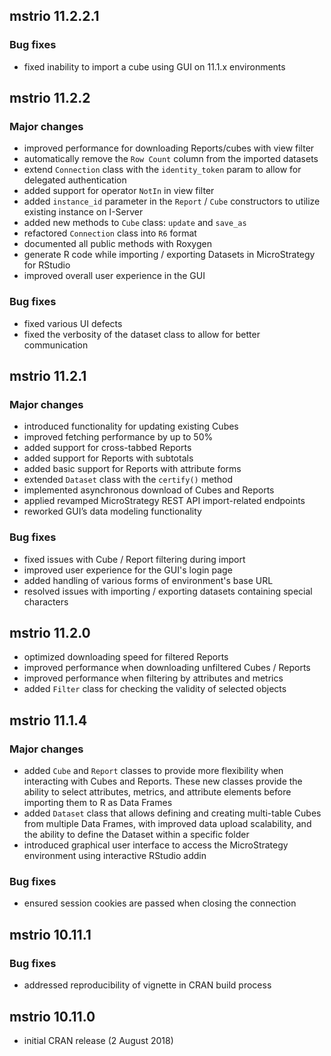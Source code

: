 ## mstrio 11.2.2.1
### Bug fixes
* fixed inability to import a cube using GUI on 11.1.x environments

## mstrio 11.2.2
### Major changes
* improved performance for downloading Reports/cubes with view filter
* automatically remove the `Row Count` column from the imported datasets
* extend `Connection` class with the `identity_token` param to allow for delegated authentication
* added support for operator `NotIn` in view filter
* added `instance_id` parameter in the `Report` / `Cube` constructors to utilize existing instance on I-Server
* added new methods to `Cube` class: `update` and `save_as`
* refactored `Connection` class into `R6` format
* documented all public methods with Roxygen
* generate R code while importing / exporting Datasets in MicroStrategy for RStudio
* improved overall user experience in the GUI

### Bug fixes
* fixed various UI defects
* fixed the verbosity of the dataset class to allow for better communication

## mstrio 11.2.1
### Major changes
* introduced functionality for updating existing Cubes
* improved fetching performance by up to 50%
* added support for cross-tabbed Reports
* added support for Reports with subtotals
* added basic support for Reports with attribute forms
* extended `Dataset` class with the `certify()` method
* implemented asynchronous download of Cubes and Reports
* applied revamped MicroStrategy REST API import-related endpoints
* reworked GUI’s data modeling functionality

### Bug fixes
* fixed issues with Cube / Report filtering during import
* improved user experience for the GUI's login page
* added handling of various forms of environment's base URL
* resolved issues with importing / exporting datasets containing special characters


## mstrio 11.2.0
* optimized downloading speed for filtered Reports
* improved performance when downloading unfiltered Cubes / Reports
* improved performance when filtering by attributes and metrics
* added `Filter` class for checking the validity of selected objects


## mstrio 11.1.4
### Major changes
* added `Cube` and `Report` classes to provide more flexibility when interacting with Cubes and Reports. These new classes provide the ability to select attributes, metrics, and attribute elements before importing them to R as Data Frames
* added `Dataset` class that allows defining and creating multi-table Cubes from multiple Data Frames, with improved data upload scalability, and the ability to define the Dataset within a specific folder
* introduced graphical user interface to access the MicroStrategy environment using interactive RStudio addin

### Bug fixes
* ensured session cookies are passed when closing the connection


## mstrio 10.11.1
### Bug fixes
* addressed reproducibility of vignette in CRAN build process


## mstrio 10.11.0
* initial CRAN release (2 August 2018)
